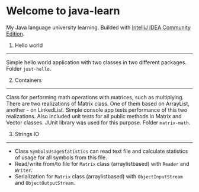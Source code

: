 Welcome to java-learn
=====================
My Java language university learning. Builded with [IntelliJ IDEA Community Edition](http://www.jetbrains.com/idea/free_java_ide.html).

1. Hello world
--------------
Simple hello world application with two classes in two different packages. Folder `just-hello`.

2. Containers
-------------
Class for performing math operations with matrices, such as multiplying. There are two realizations of Matrix class. One of them based on ArrayList, another - on LinkedList. Simple console app tests performance of this two realizations. Also included unit tests for all public methods in Matrix and Vector classes. JUnit library was used for this purpose. Folder `matrix-math`.

3. Strings IO
-------------
- Class `SymbolsUsageStatistics` can read text file and calculate statistics of usage for all symbols from this file.
- Read/write from/to file for `Matrix` class (arraylistbased) with `Reader` and `Writer`.
- Serialization for `Matrix` class (arraylistbased) with `ObjectInputStream` and `ObjectOutputStream`.
